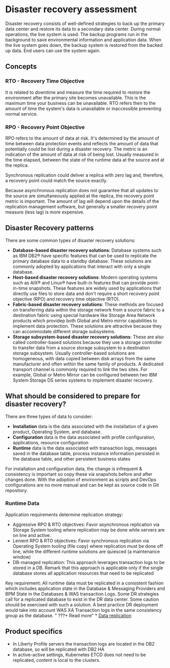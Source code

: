 # Disaster recovery assessment

Disaster recovery consists of well-defined strategies to back up the primary data center and restore its data to a secondary data 
center. During normal operations, the live system is used. The backup programs run in the background to save environmental information
 and application data. When the live system goes down, the backup system is restored from the backed up data. End users can use the system again.

## Concepts

### RTO - Recovery Time Objective 

It is related to downtime and measure the time required to restore the environment after the primary site becomes unavailable. 
This is the maximum time your business can be unavailable. RTO refers then to the amount of time the system's data is unavailable
 or inaccessible preventing normal service.

### RPO - Recovery Point Objective 

RPO refers to the amount of data at risk. It's determined by the amount of time between data protection events and 
reflects the amount of data that potentially could be lost during a disaster recovery. The metric is an indication
 of the amount of data at risk of being lost. Usually measured in the time elapsed, between the state of the runtime data
 at the source and at the replica.

Synchronous replication could deliver a replica with zero lag and, therefore, a recovery point could match the source exactly.

Because asynchronous replication does not guarantee that all updates to the source are simultaneously applied at the replica,
 the recovery point metric is important. The amount of lag will depend upon the details of the replication management software,
 but generally a smaller recovery point measure (less lag) is more expensive.

## Disaster Recovery patterns

There are some common types of disaster recovery solutions:

* **Database-based disaster recovery solutions**: Database systems such as IBM DB2® have specific features that can be used to
 replicate the primary database data to a standby database. These solutions are commonly adopted by applications that interact 
 with only a single database.
* **Host-based disaster recovery solutions**: Modern operating systems such as AIX® and Linux® have built-in features that can
 provide point-in-time snapshots. These features are widely used by applications that directly use files to store data and don't
 require a short recovery point objective (RPO) and recovery time objective (RTO).
* **Fabric-based disaster recovery solutions**: These methods are focused on transferring data within the storage network from
 a source fabric to a destination fabric using special hardware like Storage Area Network products which providep both Global
 and Metro mirror capabilities to implement data protection. These solutions are attractive because they can accommodate different
storage subsystems. 
* **Storage subsystem-based disaster recovery solutions**: These are also called controller-based solutions because they use a
 storage controller to transfer data from a source storage subsystem to a destination storage subsystem. 
 Usually controller-based solutions are homogeneous, with data copied between disk arrays from the same manufacturer and often
 within the same family of products. A dedicated transport channel is commonly required to link the two sites. 
 For example, Global or Metro Mirror can be configured between two IBM System Storage DS series systems to implement disaster recovery.

## What should be considered to prepare for disaster recovery?   

There are three types of data to consider:

* **Installation** data is the data associated with the installation of a given product, Operating System, and database.
* **Configuration** data is the data associated with profile configuration, applications, resource configuration
* **Runtime** data is the data associated with transaction logs, messages saved in the database table, 
process instance information persisted in the database table, and other persistent business states

For installation and configuration data, the change is infrequent & consistency is important so copy these via snapshots before and after changes done. 
With the adoption of environment as scripts and DevOps configurations are no more manual and can be kept as source code in Git repository.

### Runtime Data

Application requirements determine replication strategy:

* Aggressive RPO & RTO objectives: Favor asynchronous replication via Storage System tooling where replication may be done while servers are on line and active.
* Lenient RPO & RTO objectives: Favor synchronous replication via Operating System tooling (file copy) where replication must be done off line, while the different runtime solutions are quiesced (a maintenance window)
* DB-managed replication: This approach leverages transaction logs to be stored in a DB. Remark that this approach is applicable only if the single database stores all application resources that need to be replicated

Key requirement: All runtime data must be replicated in a consistent fashion which includes application state in the Database & Messaging Providers and
BPM State in the Databases & WAS transaction Logs.
Some DR strategies call for a replicated database to exist in the DR data center. Some caution should be exercised with such a solution. 
A best practice DR deployment would take into account WAS XA Transaction logs in the same consistency group as the database.
"
???+ Read more"
    * [Data replication](../data/data-replication.md)
## Product specifics

* In Liberty Profile servers the transaction logs are located in the DB2 database, so will 
be replicated with DB2 HA
* In active-active settings, Kubernetes ETCD does not need to be replicated, content is local to the clusters. 


